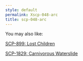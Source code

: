 ```yaml
---
style: default
permalink: Xscp-048-arc
title: scp-048-arc
---
```

You may also like:

[SCP-899: Lost Children](http://scp-wiki.net/scp-899)

[SCP-1829: Carnivorous Waterslide](http://scp-wiki.net/scp-1829)
